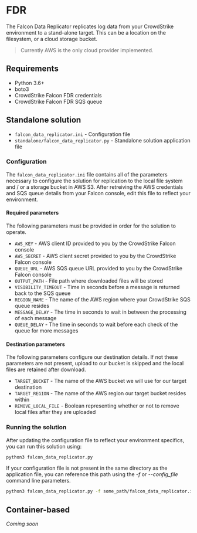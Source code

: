 # FDR
The Falcon Data Replicator replicates log data from your CrowdStrike environment
to a stand-alone target. This can be a location on the filesystem, or a cloud
storage bucket.
> Currently AWS is the only cloud provider implemented.
## Requirements
+ Python 3.6+
+ boto3
+ CrowdStrike Falcon FDR credentials
+ CrowdStrike Falcon FDR SQS queue
## Standalone solution
+ `falcon_data_replicator.ini` - Configuration file
+ `standalone/falcon_data_replicator.py` - Standalone solution application file
### Configuration
The `falcon_data_replicator.ini` file contains all of the parameters necessary to configure the
solution for replication to the local file system and / or a storage bucket in AWS S3. After 
retreiving the AWS credentials and SQS queue details from your Falcon console, edit this file
to reflect your environment.
#### Required parameters
The following parameters must be provided in order for the solution to operate.
+ `AWS_KEY` - AWS client ID provided to you by the CrowdStrike Falcon console
+ `AWS_SECRET` - AWS client secret provided to you by the CrowdStrike Falcon console
+ `QUEUE_URL` - AWS SQS queue URL provided to you by the CrowdStrike Falcon console
+ `OUTPUT_PATH` - File path where downloaded files will be stored
+ `VISIBILITY_TIMEOUT` - Time in seconds before a message is returned back to the SQS queue
+ `REGION_NAME` - The name of the AWS region where your CrowdStrike SQS queue resides
+ `MESSAGE_DELAY` - The time in seconds to wait in between the processing of each message
+ `QUEUE_DELAY` - The time in seconds to wait before each check of the queue for more messages
#### Destination parameters
The following parameters configure our destination details. If not these parameters are not present,
upload to our bucket is skipped and the local files are retained after download.
+ `TARGET_BUCKET` - The name of the AWS bucket we will use for our target destination
+ `TARGET_REGION` - The name of the AWS region our target bucket resides within
+ `REMOVE_LOCAL_FILE` - Boolean representing whether or not to remove local files after they are uploaded
### Running the solution
After updating the configuration file to reflect your environment specifics, you can run this solution using:
```bash
python3 falcon_data_replicator.py
```
If your configuration file is not present in the same directory as the application file, you can reference
this path using the _-f_ or _--config_file_ command line parameters.
```bash
python3 falcon_data_replicator.py -f some_path/falcon_data_replicator.ini
```
## Container-based
_Coming soon_

